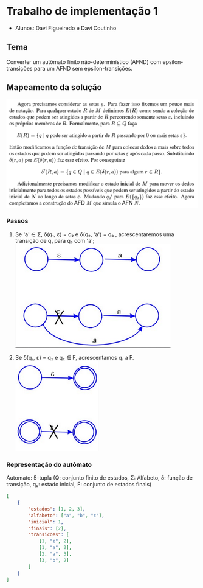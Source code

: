 # Trabalho de implementação 1

- Alunos: Davi Figueiredo e Davi Coutinho

## Tema

Converter um autômato finito não-determinístico (AFND) com epsilon-transições para um AFND sem epsilon-transições.

## Mapeamento da solução

![alt text](images/Introdução%20à%20Teoria%20da%20Computação%20%20(Pág.%2057)%20-%20Michael%20Sipser.png)

### Passos

1. Se 'a' ∈ Σ, δ(q₁, ε) = q₂ e δ(q₂, 'a') = q₃ , acrescentaremos uma transição de q₁ para q₃  com 'a';
![alt text](images/passo_1.png)

2. Se δ(q₁, ε) = q₂ e q₂ ∈ F, acrescentamos q₁ a F.
![alt text](images/passo_2.png)

### Representação do autômato

Automato: 5-tupla (Q: conjunto finito de estados, Σ: Alfabeto, δ: função de transição, q₀: estado inicial, F: conjunto de estados finais)

```json
[
    {
        "estados": [1, 2, 3],
        "alfabeto": ["a", "b", "ε"],
        "inicial": 1,
        "finais": [2],
        "transicoes": [
            [1, "ε", 2],
            [1, "a", 2],
            [2, "a", 3],
            [3, "b", 2]
        ]
    }
]
```